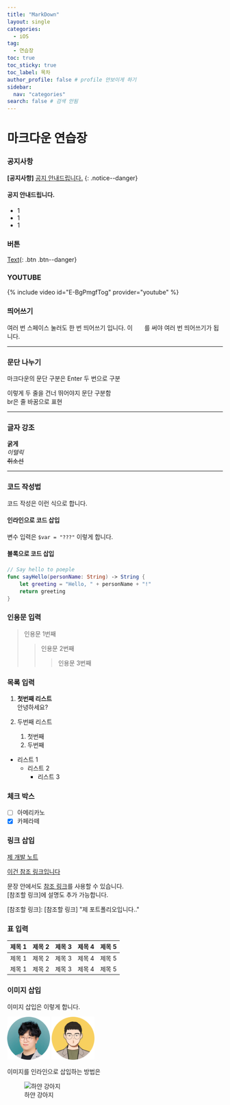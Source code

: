 ```yaml
---
title: "MarkDown"
layout: single
categories:
  - iOS
tag:
  - 연습장
toc: true
toc_sticky: true
toc_label: 목차
author_profile: false # profile 안보이게 하기
sidebar:
  nav: "categories"
search: false # 검색 안됨
---
```


# 마크다운 연습장

### 공지사항

**[공지사항]** [공지 안내드립니다.](https://www.notion.so/importantsdnd/cf7070a9ebc1478786373f07b83b8c84?pvs=4)
{: .notice--danger}

<div class="notice :success">
    <h4>공지 안내드립니다.</h4>
    <ul>
        <li>1</li>
        <li>1</li>
        <li>1</li>
    </ul>
</div>

### 버튼

[Text](https://www.notion.so/importantsdnd/cf7070a9ebc1478786373f07b83b8c84?pvs=4){: .btn .btn--danger}

### YOUTUBE

{% include video id="E-BgPmgfTog" provider="youtube" %}

### 띄어쓰기

여러 번 스페이스 눌러도 한 번 띄어쓰기 입니다.
이 &nbsp; &nbsp; &nbsp; 를 써야 여러 번 띄어쓰기가 됩니다.

---

### 문단 나누기

마크다운의 문단 구분은 Enter 두 번으로 구분

이렇게 두 줄을 건너 뛰어야지 문단 구분함<br>
br은 줄 바꿈으로 표현

---

### 글자 강조

**굵게**<br>
_이텔릭_<br>
~~취소선~~

---

### 코드 작성법

코드 작성은 이런 식으로 합니다.

#### 인라인으로 코드 삽입

변수 입력은 `$var = "???"` 이렇게 합니다.

#### 블록으로 코드 삽입

```swift
// Say hello to poeple
func sayHello(personName: String) -> String {
    let greeting = "Hello, " + personName + "!"
    return greeting
}
```

### 인용문 입력

> 인용문 1번째
>
> > 인용문 2번째
> >
> > > 인용문 3번째

### 목록 입력

1. **첫번째 리스트**<br>
   안녕하세요?

2. 두번째 리스트
   1. 첫번째
   2. 두번째

- 리스트 1
  - 리스트 2
    - 리스트 3

### 체크 박스

- [ ] 아메리카노
- [x] 카페라떼

### 링크 삽입

[제 개발 노트](https://www.notion.so/importantsdnd/cf7070a9ebc1478786373f07b83b8c84?pvs=4 "이러면 설명도 가능")

[이건 참조 링크입니다][참조 링크]

문장 안에서도 [참조 링크]를 사용할 수 있습니다.<br>
[참조할 링크]에 설명도 추가 가능합니다.<br>

[참조 링크]: https://www.notion.so/importantsdnd/cf7070a9ebc1478786373f07b83b8c84?pvs=4

[참조할 링크]: [참조할 링크] "제 포트폴리오입니다.."

### 표 입력

| 제목 1 | 제목 2 | 제목 3 | 제목 4 | 제목 5 |
| ------ | :----- | :----- | :----- | -----: |
| 제목 1 | 제목 2 | 제목 3 | 제목 4 | 제목 5 |
| 제목 1 | 제목 2 | 제목 3 | 제목 4 | 제목 5 |

### 이미지 삽입

이미지 삽입은 이렇게 합니다.

<img src="/assets/images/main/avator.png" width="100" height="100"/>

<img src="/assets/images/main/importants.png" width="100" height="100"/>

이미지를 인라인으로 삽입하는 방법은<br>

<figure>
    <img src="https://i.esdrop.com/d/ZklKfna5T3.jpg" title="하얀 강아지">    
    <figcaption>하얀 강아지</figcaption>
</figure>
